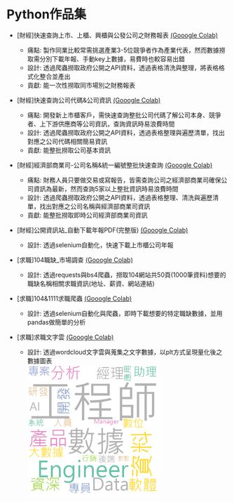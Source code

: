 # Python作品集

* [財經]快速查詢上市、上櫃、興櫃與公發公司之財務報表 [(Gooogle Colab)](https://colab.research.google.com/drive/1ESoexBqL4ErdWrC9mfO7pykyIBeG2Fcx#scrollTo=2PEirgokFqXz)
  * 痛點: 製作同業比較常需挑選產業3-5位競爭者作為產業代表，然而數據撈取需分別下載年報、手動key上數據，易費時也較容易出錯
  * 設計: 透過爬蟲撈取政府公開之API資料，透過表格清洗與整理，將表格格式化整合並產出
  * 貢獻: 能一次性撈取同市場別之財務報表
  
* [財經]快速查詢公司代碼&公司資訊 [(Gooogle Colab)](https://colab.research.google.com/drive/1ClTGgG5oYzMiSGH4zDOv3igBCjJlzDt4#scrollTo=-m2Ty-UBEiPJ)
  * 痛點: 開發新上市櫃客戶，需快速查詢整批公司代碼了解公司本身、競爭者、上下游供應商等公司資訊，查詢資訊時易浪費時間
  * 設計: 透過爬蟲撈取政府公開之API資料，透過表格整理與遍歷清單，找出對應之公司代碼相關簡易資訊
  * 貢獻: 能整批撈取公司基本資訊
  
* [財經]經濟部商業司-公司名稱&統一編號整批快速查詢 [(Gooogle Colab)](https://colab.research.google.com/drive/1D8eIfSF8jw3sUNYKme2cIq97OWquL7gV#scrollTo=rIBR9VATT5d2)
  * 痛點: 財務人員只要做交易或寫報告，皆需查詢公司之經濟部商業司確保公司資訊為最新，然而查詢5家以上整批資訊時易浪費時間
  * 設計: 透過爬蟲撈取政府公開之API資料，透過表格整理、清洗與遍歷清單，找出對應之公司名稱與經濟部商業司資訊
  * 貢獻: 能整批撈取即時公司經濟部商業司資訊

* [財經]公開資訊站_自動下載年報PDF(完整版) [(Gooogle Colab)](https://colab.research.google.com/drive/1vobYJVERg5rEQNu9WPhw0hLmwtDlRsVO#scrollTo=zEufFHJcsH3v)
  * 設計: 透過selenium自動化，快速下載上市櫃公司年報

* [求職]104職缺_市場調查 [(Gooogle Colab)](https://colab.research.google.com/drive/1fRuNujDFXbNJicpSj3Ng_9FC5RZ8qfwM#scrollTo=Adsu_BPSTGAs)
  * 設計: 透過requests與bs4爬蟲，撈取104網站共50頁(1000筆資料)想要的職缺名稱相關求職資訊(地址、薪資、網站連結)

* [求職]104&1111求職爬蟲 [(Gooogle Colab)](https://colab.research.google.com/drive/1dT5jOhUYA_RURXs2RaRW5hQK94mHWmEA)
  * 設計: 透過selenium自動化與爬蟲，即時下載想要的特定職缺數據，並用pandas做簡單的分析

* [求職]求職文字雲 [(Gooogle Colab)](https://colab.research.google.com/drive/1mOR1tb_xApIYbYXUW_hi9RA0cgMxlo4P#scrollTo=G3cjyZiUj9Y0)
  * 設計: 透過wordcloud文字雲與蒐集之文字數據，以plt方式呈現量化後之數據圖表
 <br/><img src="https://github.com/Sandwhaletree/Resume/blob/5835283982c22158e97106ad134a1278a0bf6ea2/2023-04-20_%E6%B1%82%E8%81%B7%E6%96%87%E5%AD%97%E9%9B%B2.png" width="300" >

